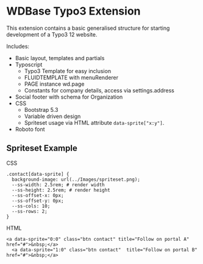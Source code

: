 <h1>WDBase Typo3 Extension</h1>
<p>This extension contains a basic generalised structure for starting development of a Typo3 12 website.</p>
<p>Includes:</p>
<ul>
  <li>Basic layout, templates and partials</li>
  <li>Typoscript
    <ul>
      <li>Typo3 Template for easy inclusion</li>
      <li>FLUIDTEMPLATE with menuRenderer</li>
      <li>PAGE instance wd.page</li>
      <li>Constants for company details, access via settings.address</li>
    </ul>
  </li>
  <li>Social footer with schema for Organization</li>
  <li>CSS
    <ul>
      <li>Bootstrap 5.3</li>
      <li>Variable driven design</li>
      <li>Spriteset usage via HTML attribute <code>data-sprite["x:y"]</code>.</li>
    </ul>
  </li>
  <li>Roboto font</li>
</ul>

<h2>Spriteset Example</h2>
<p>CSS</p>
<code>.contact[data-sprite] {
  background-image: url(../Images/spriteset.png);
  --ss-width: 2.5rem; # render width
  --ss-height: 2.5rem; # render height
  --ss-offset-x: 0px;
  --ss-offset-y: 0px; 
  --ss-cols: 10;
  --ss-rows: 2;
}</code>
<p>HTML</p>
<code>&lt;a data-sprite="0:0" class="btn contact" title="Follow on portal A" href="#"&gt;&amp;nbsp;&lt;/a&gt;
  &lt;a data-sprite="1:0" class="btn contact"  title="Follow on portal B" href="#"&gt;&amp;nbsp;&lt;/a&gt;</code>
